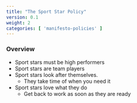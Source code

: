```yaml
---
title: "The Sport Star Policy"
version: 0.1
weight: 2
categories: [ 'manifesto-policies' ]
---
```


### Overview

- Sport stars must be high performers
- Sport stars are team players
- Sport stars look after themselves.
    - They take time of when you need it
- Sport stars love what they do
    - Get back to work as soon as they are ready
